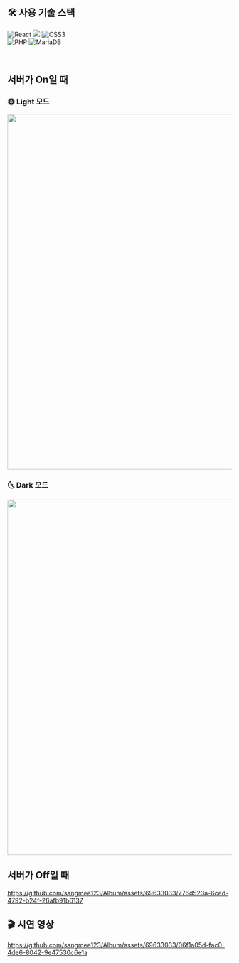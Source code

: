 ## 🛠 사용 기술 스택

![React](https://img.shields.io/badge/React-61DAFB?style=flat-square&logo=react&logoColor=blue)
<img src="https://img.shields.io/badge/StyledComponents-DB7093?style=flat-square&logo=Styled-components&logoColor=white">
![CSS3](https://img.shields.io/badge/CSS3-%231572B6.svg?style=flat-square&logo=css3&logoColor=white)
<br>
![PHP](https://img.shields.io/badge/PHP-%23777BB4.svg?style=flat-square&logo=php&logoColor=white)
![MariaDB](https://img.shields.io/badge/MariaDB-003545?style=flat-square&logo=mariadb&logoColor=white)

<br>

## 서버가 On일 때
### 🌞 Light 모드
<p align="center">
  <img width="800" src="https://github.com/sangmee123/Album/assets/69633033/f914521b-5753-4847-8c91-8b7f1e675281">
</p>

### 🌜 Dark 모드
<p align="center">
  <img width="800" src="https://github.com/sangmee123/Album/assets/69633033/dce91921-720c-47f2-9aec-23c8d314ce48">
</p>

## 서버가 Off일 때

https://github.com/sangmee123/Album/assets/69633033/776d523a-6ced-4792-b24f-26afb91b6137

## 🎬 시연 영상

https://github.com/sangmee123/Album/assets/69633033/06f1a05d-fac0-4de6-8042-9e47530c6e1a


